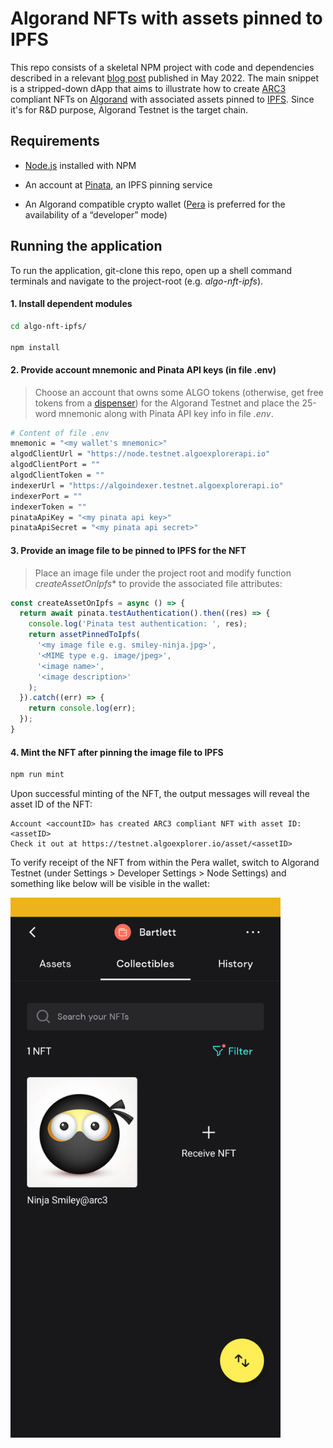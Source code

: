 # Algorand NFTs with assets pinned to IPFS

This repo consists of a skeletal NPM project with code and dependencies described in a relevant [blog post](https://blog.genuine.com/2022/05/algorand-nfts-with-ipfs-assets/) published in May 2022.  The main snippet is a stripped-down dApp that aims to illustrate how to create [ARC3](https://github.com/algorandfoundation/ARCs/blob/main/ARCs/arc-0003.md) compliant NFTs on [Algorand](https://www.algorand.com/) with associated assets pinned to [IPFS](https://ipfs.io/).  Since it's for R&D purpose, Algorand Testnet is the target chain.

## Requirements

* [Node.js](https://nodejs.org/) installed with NPM

* An account at [Pinata](https://www.pinata.cloud/), an IPFS pinning service

* An Algorand compatible crypto wallet ([Pera](https://perawallet.app/) is preferred for the availability of a “developer” mode)

## Running the application

To run the application, git-clone this repo, open up a shell command terminals and navigate to the project-root (e.g. *algo-nft-ipfs*).

#### 1. Install dependent modules

```bash
cd algo-nft-ipfs/

npm install
```

#### 2. Provide account mnemonic and Pinata API keys (in file .env)

> Choose an account that owns some ALGO tokens (otherwise, get free tokens from a [dispenser](https://dispenser.testnet.aws.algodev.network/)) for the Algorand Testnet and place the 25-word mnemonic along with Pinata API key info in file *.env*.

```bash
# Content of file .env
mnemonic = "<my wallet's mnemonic>"
algodClientUrl = "https://node.testnet.algoexplorerapi.io"
algodClientPort = ""
algodClientToken = ""
indexerUrl = "https://algoindexer.testnet.algoexplorerapi.io"
indexerPort = ""
indexerToken = ""
pinataApiKey = "<my pinata api key>"
pinataApiSecret = "<my pinata api secret>"
```

#### 3. Provide an image file to be pinned to IPFS for the NFT

> Place an image file under the project root and modify function *createAssetOnIpfs** to provide the associated file attributes:

```javascript
const createAssetOnIpfs = async () => {
  return await pinata.testAuthentication().then((res) => {
    console.log('Pinata test authentication: ', res);
    return assetPinnedToIpfs(
      '<my image file e.g. smiley-ninja.jpg>',
      '<MIME type e.g. image/jpeg>',
      '<image name>',
      '<image description>'
    );
  }).catch((err) => {
    return console.log(err);
  });
}
```

#### 4. Mint the NFT after pinning the image file to IPFS

```bash
npm run mint
```

Upon successful minting of the NFT, the output messages will reveal the asset ID of the NFT:

```
Account <accountID> has created ARC3 compliant NFT with asset ID: <assetID>
Check it out at https://testnet.algoexplorer.io/asset/<assetID>
```

To verify receipt of the NFT from within the Pera wallet, switch to Algorand Testnet (under Settings > Developer Settings > Node Settings) and something like below will be visible in the wallet:

<img src="pera-nft-ninja-similey-1.png" alt="drawing" width="432" />
